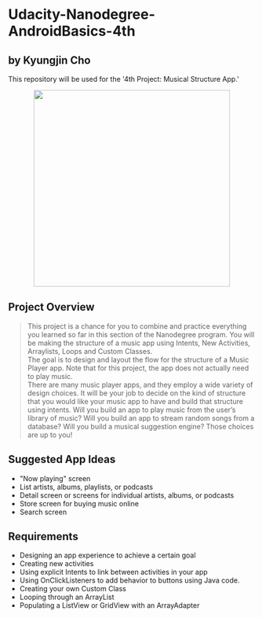 # Udacity-Nanodegree-AndroidBasics-4th
## by Kyungjin Cho
This repository will be used for the '4th Project: Musical Structure App.'

<p align="center">
<img src="https://user-images.githubusercontent.com/56642855/194730522-d5a01ea2-ad63-4956-8bd9-81d15603baa6.gif", height="400px">
</p>

## Project Overview
> This project is a chance for you to combine and practice everything you learned so far in this section of the Nanodegree program. You will be making the structure of a music app using Intents, New Activities, Arraylists, Loops and Custom Classes.  
The goal is to design and layout the flow for the structure of a Music Player app. Note that for this project, the app does not actually need to play music.  
There are many music player apps, and they employ a wide variety of design choices. It will be your job to decide on the kind of structure that you would like your music app to have and build that structure using intents. Will you build an app to play music from the user’s library of music? Will you build an app to stream random songs from a database? Will you build a musical suggestion engine? Those choices are up to you!

## Suggested App Ideas
- "Now playing" screen
- List artists, albums, playlists, or podcasts
- Detail screen or screens for individual artists, albums, or podcasts
- Store screen for buying music online
- Search screen

## Requirements
- Designing an app experience to achieve a certain goal
- Creating new activities
- Using explicit Intents to link between activities in your app
- Using OnClickListeners to add behavior to buttons using Java code.
- Creating your own Custom Class
- Looping through an ArrayList
- Populating a ListView or GridView with an ArrayAdapter

